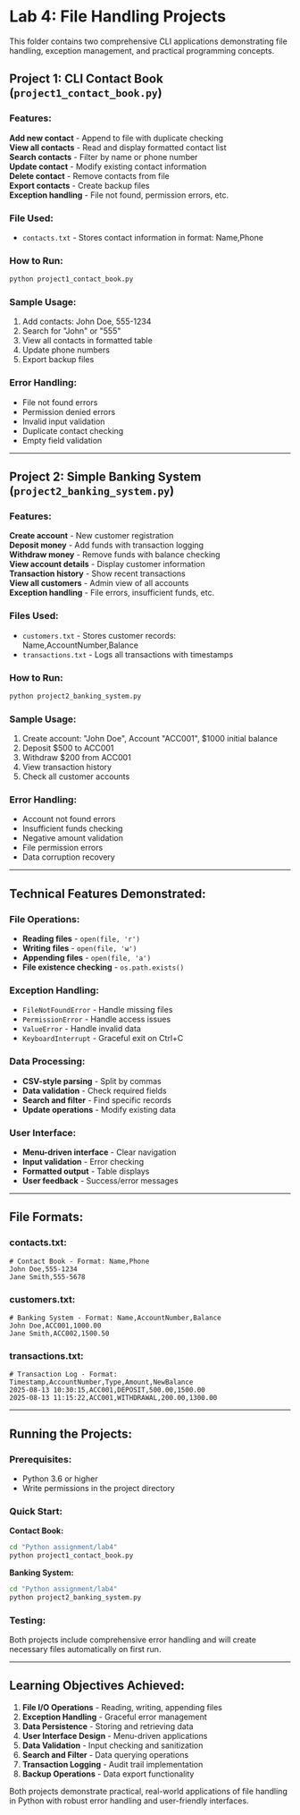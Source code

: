 # Lab 4: File Handling Projects

This folder contains two comprehensive CLI applications demonstrating file handling, exception management, and practical programming concepts.

## Project 1: CLI Contact Book (`project1_contact_book.py`)

### Features:
 **Add new contact** - Append to file with duplicate checking  
 **View all contacts** - Read and display formatted contact list  
 **Search contacts** - Filter by name or phone number  
 **Update contact** - Modify existing contact information  
 **Delete contact** - Remove contacts from file  
 **Export contacts** - Create backup files  
 **Exception handling** - File not found, permission errors, etc.

### File Used:
- `contacts.txt` - Stores contact information in format: Name,Phone

### How to Run:
```bash
python project1_contact_book.py
```

### Sample Usage:
1. Add contacts: John Doe, 555-1234
2. Search for "John" or "555"
3. View all contacts in formatted table
4. Update phone numbers
5. Export backup files

### Error Handling:
- File not found errors
- Permission denied errors
- Invalid input validation
- Duplicate contact checking
- Empty field validation

---

## Project 2: Simple Banking System (`project2_banking_system.py`)

### Features:
 **Create account** - New customer registration  
 **Deposit money** - Add funds with transaction logging  
 **Withdraw money** - Remove funds with balance checking  
 **View account details** - Display customer information  
 **Transaction history** - Show recent transactions  
 **View all customers** - Admin view of all accounts  
 **Exception handling** - File errors, insufficient funds, etc.

### Files Used:
- `customers.txt` - Stores customer records: Name,AccountNumber,Balance
- `transactions.txt` - Logs all transactions with timestamps

### How to Run:
```bash
python project2_banking_system.py
```

### Sample Usage:
1. Create account: "John Doe", Account "ACC001", $1000 initial balance
2. Deposit $500 to ACC001
3. Withdraw $200 from ACC001
4. View transaction history
5. Check all customer accounts

### Error Handling:
- Account not found errors
- Insufficient funds checking
- Negative amount validation
- File permission errors
- Data corruption recovery

---

## Technical Features Demonstrated:

### File Operations:
- **Reading files** - `open(file, 'r')`
- **Writing files** - `open(file, 'w')`
- **Appending files** - `open(file, 'a')`
- **File existence checking** - `os.path.exists()`

### Exception Handling:
- `FileNotFoundError` - Handle missing files
- `PermissionError` - Handle access issues
- `ValueError` - Handle invalid data
- `KeyboardInterrupt` - Graceful exit on Ctrl+C

### Data Processing:
- **CSV-style parsing** - Split by commas
- **Data validation** - Check required fields
- **Search and filter** - Find specific records
- **Update operations** - Modify existing data

### User Interface:
- **Menu-driven interface** - Clear navigation
- **Input validation** - Error checking
- **Formatted output** - Table displays
- **User feedback** - Success/error messages

---

## File Formats:

### contacts.txt:
```
# Contact Book - Format: Name,Phone
John Doe,555-1234
Jane Smith,555-5678
```

### customers.txt:
```
# Banking System - Format: Name,AccountNumber,Balance
John Doe,ACC001,1000.00
Jane Smith,ACC002,1500.50
```

### transactions.txt:
```
# Transaction Log - Format: Timestamp,AccountNumber,Type,Amount,NewBalance
2025-08-13 10:30:15,ACC001,DEPOSIT,500.00,1500.00
2025-08-13 11:15:22,ACC001,WITHDRAWAL,200.00,1300.00
```

---

## Running the Projects:

### Prerequisites:
- Python 3.6 or higher
- Write permissions in the project directory

### Quick Start:

**Contact Book:**
```bash
cd "Python assignment/lab4"
python project1_contact_book.py
```

**Banking System:**
```bash
cd "Python assignment/lab4"
python project2_banking_system.py
```

### Testing:
Both projects include comprehensive error handling and will create necessary files automatically on first run.

---

## Learning Objectives Achieved:

1. **File I/O Operations** - Reading, writing, appending files
2. **Exception Handling** - Graceful error management
3. **Data Persistence** - Storing and retrieving data
4. **User Interface Design** - Menu-driven applications
5. **Data Validation** - Input checking and sanitization
6. **Search and Filter** - Data querying operations
7. **Transaction Logging** - Audit trail implementation
8. **Backup Operations** - Data export functionality

Both projects demonstrate practical, real-world applications of file handling in Python with robust error handling and user-friendly interfaces.

